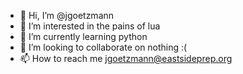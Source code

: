 - 👋 Hi, I’m @jgoetzmann
- 👀 I’m interested in the pains of lua
- 🌱 I’m currently learning python
- 💞️ I’m looking to collaborate on nothing :(
- 📫 How to reach me jgoetzmann@eastsideprep.org

<!---
jgoetzmann/jgoetzmann is a ✨ special ✨ repository because its `README.md` (this file) appears on your GitHub profile.
You can click the Preview link to take a look at your changes.
--->

